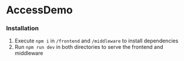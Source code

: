 # AccessDemo

### Installation

1. Execute `npm i` in `/frontend` and `/middleware` to install dependencies
2. Run `npm run dev` in both directories to serve the frontend and middleware
